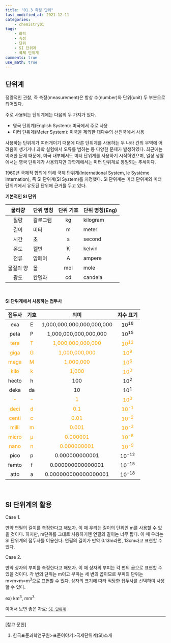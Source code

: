 ```yaml
---
title: "01.3 측정 단위"
last_modified_at: 2021-12-11
categories:
    - chemistry01
tags:
    - 화학
    - 측정
    - 단위
    - SI 단위계
    - 국제 단위계
comments: true
use_math: true
---
```


<h2>단위계</h2>

정량적인 관찰, 즉 측정(measurement)은 항상 수(number)와 단위(unit) 두 부분으로 되어있다.

주로 사용되는 단위계에는 다음의 두 가지가 있다.

- 영국 단위계(English System): 미국에서 주로 사용
- 미터 단위계(Meter System): 미국을 제외한 대다수의 선진국에서 사용

사용하는 단위계가 여러개이기 때문에 다른 단위계를 사용하는 두 나라 간의 무역에 어려움이 생기거나 과학 실험에서 오류를 범하는 등 다양한 문제가 발생하였다. 최근에는 이러한 문제 때문에, 미국 내부에서도 미터 단위계를 사용하기 시작하였으며, 일상 생활에서는 영국 단위계가 사용되지만 과학계에서는 미터 단위계로 통일되는 추세이다.

1960년 국제적 합의에 의해 국제 단위계(International System, le Système Internation), 즉 SI 단위계(SI System)를 지정했다. SI 단위계는 미터 단위계와 미터 단위계에서 유도된 단위에 근거를 두고 있다.

**기본적인 SI 단위**

|물리량|단위 명칭|단위 기호|단위 명칭(Eng)|
|:---:|:---|:---:|---|
|질량|칼로그램|kg|kilogram|
|길이|미터|m|meter|
|시간|초|s|second|
|온도|켈빈|K|kelvin|
|전류|암페어|A|ampere|
|물질의 양|몰|mol|mole|
|광도|칸델라|cd|candela|

<br/>

**SI 단위계에서 사용하는 접두사**

|접두사|기호|의미|지수 표기|
|:---:|:---:|:---:|:---:|
|exa|E|1,000,000,000,000,000,000|10<sup>18</sup>|
|peta|P|1,000,000,000,000,000|10<sup>15</sup>|
|<span style="color: orange">tera</span>|<span style="color: orange">T</span>|<span style="color: orange">1,000,000,000,000</span>|<span style="color: orange">10<sup>12</sup></span>|
|<span style="color: orange">giga</span>|<span style="color: orange">G</span>|<span style="color: orange">1,000,000,000</span>|<span style="color: orange">10<sup>9</sup></span>|
|<span style="color: orange">mega</span>|<span style="color: orange">M</span>|<span style="color: orange">1,000,000</span>|<span style="color: orange">10<sup>6</sup></span>|
|<span style="color: orange">kilo</span>|<span style="color: orange">k</span>|<span style="color: orange">1,000</span>|<span style="color: orange">10<sup>3</sup></span>|
|hecto|h|100|10<sup>2</sup>|
|deka|da|10|10<sup>1</sup>|
|<span style="color: orange">-</span>|<span style="color: orange">-</span>|<span style="color: orange">1</span>|<span style="color: orange">10<sup>0</sup></span>|
|<span style="color: orange">deci</span>|<span style="color: orange">d</span>|<span style="color: orange">0.1</span>|<span style="color: orange">10<sup>-1</sup></span>|
|<span style="color: orange">centi</span>|<span style="color: orange">c</span>|<span style="color: orange">0.01</span>|<span style="color: orange">10<sup>-2</sup></span>|
|<span style="color: orange">milli</span>|<span style="color: orange">m</span>|<span style="color: orange">0.001</span>|<span style="color: orange">10<sup>-3</sup></span>|
|<span style="color: orange">micro</span>|<span style="color: orange">μ</span>|<span style="color: orange">0.000001</span>|<span style="color: orange">10<sup>-6</sup></span>|
|<span style="color: orange">nano</span>|<span style="color: orange">n</span>|<span style="color: orange">0.000000001</span>|<span style="color: orange">10<sup>-9</sup></span>|
|pico|p|0.000000000001|10<sup>-12</sup>|
|femto|f|0.000000000000001|10<sup>-15</sup>|
|atto|a|0.000000000000000001|10<sup>-18</sup>|

<br/>

<h2>SI 단위계의 활용</h2>

Case 1.

만약 연필의 길이를 측정한다고 해보자. 이 때 우리는 길이의 단위인 m를 사용할 수 있을 것이다. 하지만, m단위를 그대로 사용하기엔 연필의 길이는 너무 짧다. 이 때 우리는 SI 단위계의 접두사를 이용한다. 연필의 길이가 만약 0.13m라면, 13cm라고 표현할 수 있다. 

Case 2.

만약 상자의 부피를 측정한다고 해보자. 이 때 상자의 부피는 각 변의 곱으로 표현할 수 있을 것이다. 각 변의 단위는 m이고 부피는 세 변의 곱이므로 부피의 단위는 m×m×m=m<sup>3</sup>으로 표현할 수 있다. 상자의 크기에 따라 적당한 접두사를 선택하여 사용할 수 있다.

ex) km<sup>3</sup>, mm<sup>3</sup>

이어서 보면 좋은 자료: [``SI 단위계``](https://chemilk02.github.io/knowplus/k-02-SISystem)

-----

[참고 문헌]

1. 한국표준과학연구원>표준이야기>국제단위계(SI)소개